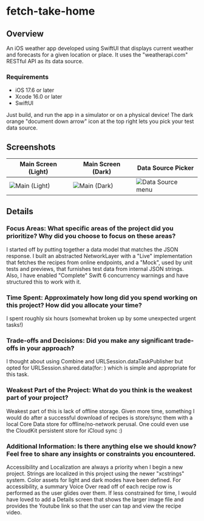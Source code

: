 # fetch-take-home

## Overview
An iOS weather app developed using SwiftUI that displays current weather and forecasts for a given location or place. It uses the "weatherapi.com" RESTful API as its data source.

### Requirements
- iOS 17.6 or later
- Xcode 16.0 or later
- SwiftUI

Just build, and run the app in a simulator or on a physical device!
The dark orange "document down arrow" icon at the top right lets you pick your test data source.

## Screenshots

| Main Screen (Light) | Main Screen (Dark) | Data Source Picker |
| -- | -- | -- |
| ![Main (Light)](https://github.com/user-attachments/assets/ba4a33fe-dc0f-41c1-9155-475ea646cb32) | ![Main (Dark)](https://github.com/user-attachments/assets/5ebdc458-db2a-4101-b7da-74dd69f542a3) | ![Data Source menu](https://github.com/user-attachments/assets/b6145c9b-457d-4fe0-be84-b35c0ebb6d38) |

## Details
### Focus Areas: What specific areas of the project did you prioritize? Why did you choose to focus on these areas?
I started off by putting together a data model that matches the JSON response.
I built an abstracted NetworkLayer with a "Live" implementation that fetches the recipes from online endpoints,
and a "Mock", used by unit tests and previews, that furnishes test data from internal JSON strings.
Also, I have enabled "Complete" Swift 6 concurrency warnings and have structured this to work with it.

### Time Spent: Approximately how long did you spend working on this project? How did you allocate your time?
I spent roughly six hours (somewhat broken up by some unexpected urgent tasks!)

### Trade-offs and Decisions: Did you make any significant trade-offs in your approach?
I thought about using Combine and URLSession.dataTaskPublisher but opted for URLSession.shared.data(for: ) which is simple and appropriate for this task.

### Weakest Part of the Project: What do you think is the weakest part of your project?
Weakest part of this is lack of offline storage. Given more time, something I would do after a 
successful download of recipes is store/sync them with a local Core Data store for offline/no-network perusal.
One could even use the CloudKit persistent store for iCloud sync :)

### Additional Information: Is there anything else we should know? Feel free to share any insights or constraints you encountered.
Accessibility and Localization are always a priority when I begin a new project.
Strings are localized in this project using the newer "xcstrings" system.
Color assets for light and dark modes have been defined.
For accessibility, a summary Voice Over read off of each recipe row is performed as the user glides over them.
If less constrained for time, I would have loved to add a Details screen that shows the larger image file and provides 
the Youtube link so that the user can tap and view the recipe video.
